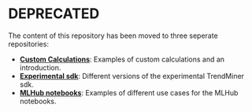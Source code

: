 # DEPRECATED
The content of this repository has been moved to three seperate repositories:
- [**Custom Calculations**](https://github.com/TrendMinerCS/custom-calculations): Examples of custom calculations and an introduction.
- [**Experimental sdk**](https://github.com/TrendMinerCS/sdk): Different versions of the experimental TrendMiner sdk.
- [**MLHub notebooks**](https://github.com/TrendMinerCS/mlhub-notebooks): Examples of different use cases for the MLHub notebooks.
